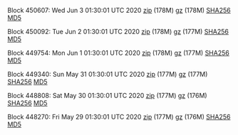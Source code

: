Block 450607: Wed Jun  3 01:30:01 UTC 2020 [zip](https://files.01coin.io/mainnet/2020-06-03/bootstrap.dat.zip) (178M) [gz](https://files.01coin.io/mainnet/2020-06-03/bootstrap.dat.tar.gz) (178M) [SHA256](https://files.01coin.io/mainnet/2020-06-03/sha256.txt) [MD5](https://files.01coin.io/mainnet/2020-06-03/md5.txt)

Block 450092: Tue Jun  2 01:30:01 UTC 2020 [zip](https://files.01coin.io/mainnet/2020-06-02/bootstrap.dat.zip) (178M) [gz](https://files.01coin.io/mainnet/2020-06-02/bootstrap.dat.tar.gz) (177M) [SHA256](https://files.01coin.io/mainnet/2020-06-02/sha256.txt) [MD5](https://files.01coin.io/mainnet/2020-06-02/md5.txt)

Block 449754: Mon Jun  1 01:30:01 UTC 2020 [zip](https://files.01coin.io/mainnet/2020-06-01/bootstrap.dat.zip) (178M) [gz](https://files.01coin.io/mainnet/2020-06-01/bootstrap.dat.tar.gz) (177M) [SHA256](https://files.01coin.io/mainnet/2020-06-01/sha256.txt) [MD5](https://files.01coin.io/mainnet/2020-06-01/md5.txt)

Block 449340: Sun May 31 01:30:01 UTC 2020 [zip](https://files.01coin.io/mainnet/2020-05-31/bootstrap.dat.zip) (177M) [gz](https://files.01coin.io/mainnet/2020-05-31/bootstrap.dat.tar.gz) (177M) [SHA256](https://files.01coin.io/mainnet/2020-05-31/sha256.txt) [MD5](https://files.01coin.io/mainnet/2020-05-31/md5.txt)

Block 448808: Sat May 30 01:30:01 UTC 2020 [zip](https://files.01coin.io/mainnet/2020-05-30/bootstrap.dat.zip) (177M) [gz](https://files.01coin.io/mainnet/2020-05-30/bootstrap.dat.tar.gz) (176M) [SHA256](https://files.01coin.io/mainnet/2020-05-30/sha256.txt) [MD5](https://files.01coin.io/mainnet/2020-05-30/md5.txt)

Block 448270: Fri May 29 01:30:01 UTC 2020 [zip](https://files.01coin.io/mainnet/2020-05-29/bootstrap.dat.zip) (177M) [gz](https://files.01coin.io/mainnet/2020-05-29/bootstrap.dat.tar.gz) (176M) [SHA256](https://files.01coin.io/mainnet/2020-05-29/sha256.txt) [MD5](https://files.01coin.io/mainnet/2020-05-29/md5.txt)
